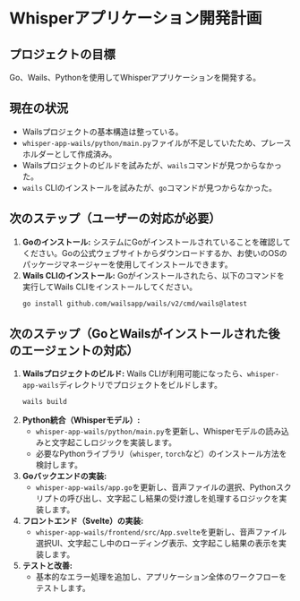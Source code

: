 # Whisperアプリケーション開発計画

## プロジェクトの目標
Go、Wails、Pythonを使用してWhisperアプリケーションを開発する。

## 現在の状況
*   Wailsプロジェクトの基本構造は整っている。
*   `whisper-app-wails/python/main.py`ファイルが不足していたため、プレースホルダーとして作成済み。
*   Wailsプロジェクトのビルドを試みたが、`wails`コマンドが見つからなかった。
*   `wails` CLIのインストールを試みたが、`go`コマンドが見つからなかった。

## 次のステップ（ユーザーの対応が必要）
1.  **Goのインストール:** システムにGoがインストールされていることを確認してください。Goの公式ウェブサイトからダウンロードするか、お使いのOSのパッケージマネージャーを使用してインストールできます。
2.  **Wails CLIのインストール:** Goがインストールされたら、以下のコマンドを実行してWails CLIをインストールしてください。
    ```bash
    go install github.com/wailsapp/wails/v2/cmd/wails@latest
    ```

## 次のステップ（GoとWailsがインストールされた後のエージェントの対応）
1.  **Wailsプロジェクトのビルド:** Wails CLIが利用可能になったら、`whisper-app-wails`ディレクトリでプロジェクトをビルドします。
    ```bash
    wails build
    ```
2.  **Python統合（Whisperモデル）:**
    *   `whisper-app-wails/python/main.py`を更新し、Whisperモデルの読み込みと文字起こしロジックを実装します。
    *   必要なPythonライブラリ（`whisper`, `torch`など）のインストール方法を検討します。
3.  **Goバックエンドの実装:**
    *   `whisper-app-wails/app.go`を更新し、音声ファイルの選択、Pythonスクリプトの呼び出し、文字起こし結果の受け渡しを処理するロジックを実装します。
4.  **フロントエンド（Svelte）の実装:**
    *   `whisper-app-wails/frontend/src/App.svelte`を更新し、音声ファイル選択UI、文字起こし中のローディング表示、文字起こし結果の表示を実装します。
5.  **テストと改善:**
    *   基本的なエラー処理を追加し、アプリケーション全体のワークフローをテストします。